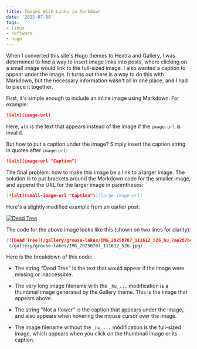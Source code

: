 ```yaml
---
title: Images With Links in Markdown
date: '2025-07-08'
tags:
- linux
- software
- hugo
---
```


When I converted this site's Hugo themes to Hextra and Gallery, I was determined
to find a way to insert image links into posts, where clicking on
a small image would link to the full-sized image.  I also wanted
a caption to appear under the image.  It turns out there is a way
to do this with Markdown, but the necessary information wasn't
all in one place, and I had to piece it together.
<!--more-->

First, it's simple enough to include an inline image using
Markdown.  For example:

```markdown
![alt](image-url)
```

Here, `alt` is the text that appears instead of the image if the
`image-url` is invalid.

But how to put a caption under the image?  Simply insert the caption
string in quotes after `image-url`:

```markdown
![alt](image-url "Caption")
```

The final problem: how to make this image be a link to a larger image.
The solution is to put brackets around the Markdown code for
the smaller image, and append the URL for the larger image in parentheses:

```markdown
[![alt](small-image-url "Caption")](large-image-url)
```

Here's a slightly modified example from an earlier post:

[![Dead Tree](/gallery/grouse-lakes/IMG_20250707_111612_526_hu_7ae287b424bb764a.jpg "Not a flower")](/gallery/grouse-lakes/IMG_20250707_111612_526.jpg)

The code for the above image looks like this (shown on two lines for clarity):

```markdown
[![Dead Tree](/gallery/grouse-lakes/IMG_20250707_111612_526_hu_7ae287b424bb764a.jpg "Not a flower")]
 (/gallery/grouse-lakes/IMG_20250707_111612_526.jpg)
```

Here is the breakdown of this code:

* The string "Dead Tree" is the text that would appear if the image
were missing or inaccessible.

* The very long image filename with the `_hu_...` modification
is a thumbnail image generated by the Gallery theme. This is the image that appears
above.

* The string "Not a flower" is the caption that appears under
the image, and also appears when hovering the mouse cursor over the image.

* The image filename without the `_hu_...` modification is the full-sized image,
which appears when you click on the thumbnail image or its caption.
